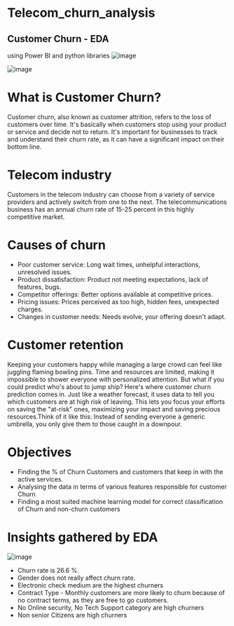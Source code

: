 # Telecom_churn_analysis
## Customer Churn - EDA
using Power BI and python libraries
![image](https://github.com/galax19ksh/Customer-churn-analysis/assets/112553872/d281f142-fbd8-4d4d-a376-7d3a2f3fd7a0)

![image](https://github.com/galax19ksh/Customer-churn-analysis/assets/112553872/f3b1d862-5eeb-4dca-a9f3-9e3786f33c59)

# What is Customer Churn?
Customer churn, also known as customer attrition, refers to the loss of customers over time. It's basically when customers stop using your product or service and decide not to return. It's important for businesses to track and understand their churn rate, as it can have a significant impact on their bottom line.
# Telecom industry
Customers in the telecom industry can choose from a variety of service providers and actively switch from one to the next. The telecommunications business has an annual churn rate of 15-25 percent in this highly competitive market.

# Causes of churn
*	Poor customer service: Long wait times, unhelpful interactions, unresolved issues.
*	Product dissatisfaction: Product not meeting expectations, lack of features, bugs.
*	Competitor offerings: Better options available at competitive prices.
*	Pricing issues: Prices perceived as too high, hidden fees, unexpected charges.
*	Changes in customer needs: Needs evolve, your offering doesn't adapt.

# Customer retention
Keeping your customers happy while managing a large crowd can feel like juggling flaming bowling pins. Time and resources are limited, making it impossible to shower everyone with personalized attention. But what if you could predict who's about to jump ship?
Here's where customer churn prediction comes in. Just like a weather forecast, it uses data to tell you which customers are at high risk of leaving. This lets you focus your efforts on saving the "at-risk" ones, maximizing your impact and saving precious resources.Think of it like this: Instead of sending everyone a generic umbrella, you only give them to those caught in a downpour.

# Objectives
*	Finding the % of Churn Customers and customers that keep in with the active services.
*	Analysing the data in terms of various features responsible for customer Churn
*	Finding a most suited machine learning model for correct classification of Churn and non-churn customers

# Insights gathered by EDA
![image](https://github.com/galax19ksh/Customer-churn-analysis/assets/112553872/b4f7e788-0200-46ae-aaed-2c7407315dbe)
* Churn rate is 26.6 %.
* Gender does not really affect churn rate.
* Electronic check medium are the highest churners
* Contract Type - Monthly customers are more likely to churn because of no contract terms, as they are free to go customers.
* No Online security, No Tech Support category are high churners
* Non senior Citizens are high churners
